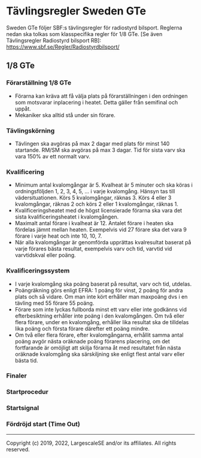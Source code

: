 # Tävlingsregler Sweden GTe

Sweden GTe följer SBF:s tävlingsregler för radiostyrd bilsport. Reglerna nedan ska
tolkas som klasspecifika regler för 1/8 GTe. [Se även Tävlingsregler Radiostyrd bilsport RB]: https://www.sbf.se/Regler/Radiostyrdbilsport/

## 1/8 GTe

### Förarställning 1/8 GTe
- Förarna kan kräva att få välja plats på förarställningen i den ordningen som motsvarar
inplacering i heatet. Detta gäller från semifinal och uppåt.
- Mekaniker ska alltid stå under sin förare.

### Tävlingskörning
- Tävlingen ska avgöras på max 2 dagar med plats för minst 140 startande. RM/SM ska avgöras
på max 3 dagar. Tid för sista varv ska vara 150% av ett normalt varv.
### Kvalificering
- Minimum antal kvalomgångar är 5. Kvalheat är 5 minuter och ska köras i ordningsföljden 1, 2,
3, 4, 5, … i varje kvalomgång. Hänsyn tas till vädersituationen. Körs 5 kvalomgångar, räknas 3.
Körs 4 eller 3 kvalomgångar, räknas 2 och körs 2 eller 1 kvalomgångar, räknas 1.
- Kvalificeringsheatet med de högst licensierade förarna ska vara det sista kvalificeringsheatet i
kvalomgången.
- Maximalt antal förare i kvalheat är 12. Antalet förare i heaten ska fördelas jämnt mellan
heaten. Exempelvis vid 27 förare ska det vara 9 förare i varje heat och inte 10, 10, 7.
- När alla kvalomgångar är genomförda upprättas kvalresultat baserat på varje förares bästa
resultat, exempelvis varv och tid, varvtid vid varvtidskval eller poäng.
### Kvalificeringssystem
- I varje kvalomgång ska poäng baserat på resultat, varv och tid, utdelas.
- Poängräkning görs enligt EFRA: 1 poäng för vinst, 2 poäng för andra plats och så vidare. Om man inte kört erhåller man maxpoäng dvs i en tävling med 55 förare 55 poäng.
- Förare som inte lyckas fullborda minst ett varv eller inte godkänns vid efterbesiktning erhåller inte poäng i den kvalomgången. Om två eller flera förare, under en kvalomgång, erhåller lika resultat ska de tilldelas lika poäng och första förare därefter ett poäng mindre.
- Om två eller flera förare, efter kvalomgångarna, erhållit samma antal poäng avgör nästa oräknade poäng förarens placering, om det fortfarande är omöjligt att skilja förarna åt med resultatet från nästa oräknade kvalomgång ska särskiljning ske enligt flest antal varv eller bästa tid.
### Finaler

### Startprocedur

### Startsignal

### Fördröjd start (Time Out)

---

Copyright (c) 2019, 2022, LargescaleSE and/or its affiliates. All rights reserved.
